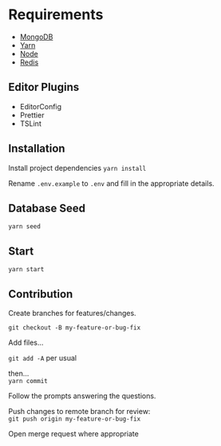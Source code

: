 # Requirements

- [MongoDB](https://www.mongodb.com/download-center#community)
- [Yarn](https://yarnpkg.com/en/docs/install)
- [Node](https://nodejs.org/en/)
- [Redis](https://redis.io/download)

## Editor Plugins

- EditorConfig
- Prettier
- TSLint

## Installation

Install project dependencies
`yarn install`

Rename `.env.example` to `.env` and fill in the appropriate details.

## Database Seed

`yarn seed`

## Start

`yarn start`

## Contribution

Create branches for features/changes.

`git checkout -B my-feature-or-bug-fix`

Add files...

`git add -A` per usual

then...  
`yarn commit`

Follow the prompts answering the questions.

Push changes to remote branch for review:  
`git push origin my-feature-or-bug-fix`

Open merge request where appropriate
